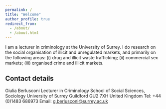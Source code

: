 ```yaml
---
permalink: /
title: "Welcome"
author_profile: true
redirect_from: 
  - /about/
  - /about.html
---
```


I am a lecturer in criminology at the University of Surrey. I do research on the social organisation of illicit and unregulated markets, and primarily on the following areas: (i) drug and illicit waste trafficking; (ii) commercial sex markets; (iii) organised crime and illicit markets.

Contact details
-----
Giulia Berlusconi
Lecturer in Criminology
School of Social Sciences, Sociology
University of Surrey
Guildford GU2 7XH 
United Kingdom
Tel: +44 (0)1483 686973
Email: g.berlusconi@surrey.ac.uk
